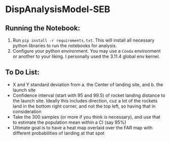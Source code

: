 # DispAnalysisModel-SEB

## Running the Notebook:

1. Run `pip install -r requirements.txt`. This will install all necessary python libraries to run the notebooks for analysis.
2. Configure your python environment. You may use a `Conda` environment or another to your liking. I personally used the 3.11.4 global env kernel.

## To Do List:

- X and Y standard deviation from a. the Center of landing site, and b. the launch site
- Confidence interval (start with 95 and 99.5) of rocket landing distance to the launch site. Ideally this includes direction, cuz a lot of the rockets land in the bottom right corner, and not the top left, so having that in consideration
- Take the 300 samples (or more if you think is necessary), and use that to estimate the population mean within a CI (say 95%)
- Ultimate goal is to have a heat map overlaid over the FAR map with different probabilities of landing at that spot
